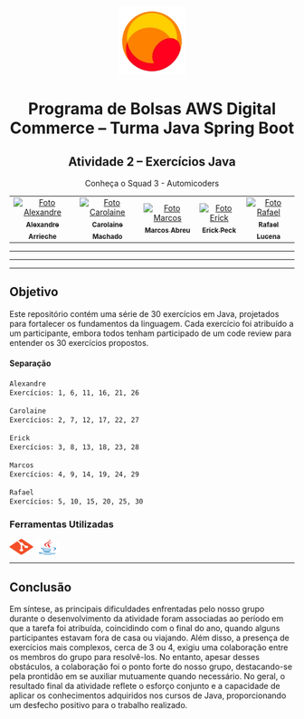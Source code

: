 <div align="center">
  <img src="./assets/logo.png" alt="Logo UOL" width="120px" height="120px">
</div>

<div align="center">
  <h1>Programa de Bolsas AWS Digital Commerce –
Turma Java Spring Boot</h1>
</div>

<div align="center">
  <h2>Atividade 2 – Exercícios Java</h2>
</div>

<div align="center">
  <p>Conheça o Squad 3 - Automicoders</p>
</div>

<div align="center">
  <table>
    <tr>
      <td align="center">
        <a href="https://github.com/aarrieche">
          <img src="https://avatars.githubusercontent.com/u/104609542?v=4" width="100px;" alt="Foto Alexandre"/><br>
          <sub><b>Alexandre Arrieche</b></sub>
        </a>
      </td>
      <td align="center">
        <a href="https://github.com/carolainemachado">
          <img src="https://avatars.githubusercontent.com/u/115194896?v=4" width="100px;" alt="Foto Carolaine"/><br>
          <sub><b>Carolaine Machado</b></sub>
        </a>
      </td>
      <td align="center">
        <a href="https://github.com/marcosgabreu">
          <img src="https://avatars.githubusercontent.com/u/63922981?v=4" width="100px;" alt="Foto Marcos"/><br>
          <sub><b>Marcos Abreu</b></sub>
        </a>
      </td>
      <td align="center">
        <a href="https://www.linkedin.com/in/erickpeck/">
          <img src="https://avatars.githubusercontent.com/u/129807139?v=4" width="100px;" alt="Foto Erick"/><br>
          <sub><b>Erick Peck</b></sub>
        </a>
      </td>
      <td align="center">
        <a href="https://www.linkedin.com/in/rllucena/">
          <img src="https://avatars.githubusercontent.com/u/129807139?v=4" width="100px;" alt="Foto Rafael"/><br>
          <sub><b>Rafael Lucena</b></sub>
        </a>
      </td>
    </tr>
  </table>
</div>

---
---


---

<a id="ancora1"></a>

## Objetivo

  Este repositório contém uma série de 30 exercícios em Java, projetados para fortalecer os fundamentos da linguagem. Cada exercício foi atribuído a um participante, embora todos tenham participado de um code review para entender os 30 exercícios propostos.

  #### Separação

    Alexandre
    Exercícios: 1, 6, 11, 16, 21, 26

    Carolaine
    Exercícios: 2, 7, 12, 17, 22, 27

    Erick
    Exercícios: 3, 8, 13, 18, 23, 28

    Marcos
    Exercícios: 4, 9, 14, 19, 24, 29

    Rafael
    Exercícios: 5, 10, 15, 20, 25, 30

<a id="ancora1-1"></a>
### Ferramentas Utilizadas

<div align="left">
  <img align="center" alt="Git" height="28" width="42" src="https://raw.githubusercontent.com/devicons/devicon/master/icons/git/git-original.svg">
  <img align="center" alt="Java" height="28" width="42" src="https://raw.githubusercontent.com/devicons/devicon/1119b9f84c0290e0f0b38982099a2bd027a48bf1/icons/java/java-original.svg" />
</div>


---

<a id="ancora2"></a>

## Conclusão
  
  Em síntese, as principais dificuldades enfrentadas pelo nosso grupo durante o desenvolvimento da atividade foram associadas ao período em que a tarefa foi atribuída, coincidindo com o final do ano, quando alguns participantes estavam fora de casa ou viajando. Além disso, a presença de exercícios mais complexos, cerca de 3 ou 4, exigiu uma colaboração entre os membros do grupo para resolvê-los. No entanto, apesar desses obstáculos, a colaboração foi o ponto forte do nosso grupo, destacando-se pela prontidão em se auxiliar mutuamente quando necessário. No geral, o resultado final da atividade reflete o esforço conjunto e a capacidade de aplicar os conhecimentos adquiridos nos cursos de Java, proporcionando um desfecho positivo para o trabalho realizado.